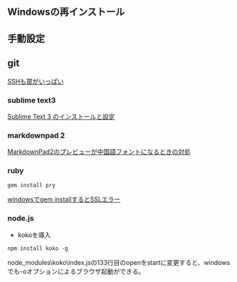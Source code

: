 ## Windowsの再インストール

## 手動設定

## git

[SSHも罠がいっぱい](http://qiita.com/koduki/items/a833d22c7d8cf6f8f55e)

### sublime text3

[Sublime Text 3 のインストールと設定](http://qiita.com/lunatea/items/53f4adcc6ea3f316e781 "Sublime Text 3 のインストールと設定")

### markdownpad 2

[MarkdownPad2のプレビューが中国語フォントになるときの対処](http://nakaji.hatenablog.com/entry/2013/12/30/232149 "MarkdownPad2のプレビューが中国語フォントになるときの対処")

### ruby

`gem install pry`

[windowsでgem installするとSSLエラー](http://qiita.com/shimoju/items/394818b4989b94680aaf)

### node.js

- kokoを導入

`npm install koko -g`

node_modules\koko\index.jsの133行目のopenをstartに変更すると、windowsでも-oオプションによるブラウザ起動ができる。